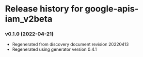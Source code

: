 # Release history for google-apis-iam_v2beta

### v0.1.0 (2022-04-21)

* Regenerated from discovery document revision 20220413
* Regenerated using generator version 0.4.1

